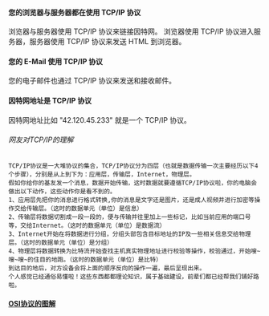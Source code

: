 #### 您的浏览器与服务器都在使用 TCP/IP 协议
浏览器与服务器使用 TCP/IP 协议来链接因特网。
浏览器使用 TCP/IP 协议进入服务器，服务器使用 TCP/IP 协议来发送 HTML 到浏览器。

#### 您的 E-Mail 使用 TCP/IP 协议
您的电子邮件也通过 TCP/IP 协议来发送和接收邮件。

#### 因特网地址是 TCP/IP 协议
因特网地址比如 "42.120.45.233" 就是一个 TCP/IP 协议。

###### 网友对TCP/IP的理解
```
TCP/IP协议是一大堆协议的集合，TCP/IP协议分为四层（也就是数据传输一次主要经历以下4个步骤），分别是从上到下为：应用层，传输层，Internet，物理层。
假如你给你的基友发一个消息，数据开始传输，这时数据就要遵循TCP/IP协议啦，你的电脑会做出以下动作，这些动作你是看不到的。
1、应用层先把你的消息进行格式转换,你的消息是文字还是图片，还是成人视频并进行加密等操作交给传输层。（这时的数据单元（单位）是信息）
2、传输层将数据切割成一段一段的，便与传输并往里加上一些标记，比如当前应用的端口号等，交给Internet。（这时的数据单元（单位）是数据流）
3、Internet开始在将数据进行分组，分组头部包含目标地址的IP及一些相关信息交给物理层。（这时的数据单元（单位）是分组）
4、物理层将数据转换为比特流开始查找主机真实物理地址进行校验等操作，校验通过，开始嗖~嗖~嗖~的住目的地跑。（这时的数据单元（单位）是比特）
到达目的地后，对方设备会将上面的顺序反向的操作一遍，最后呈现出来。
个人感觉已经通俗易懂啦！这些东西都都理论知识，属于基础建设，前辈们都已经帮我们铺好路啦。
```

#### [OSI协议的图解](https://www.runoob.com/tcpip/tcpip-tutorial.html)





